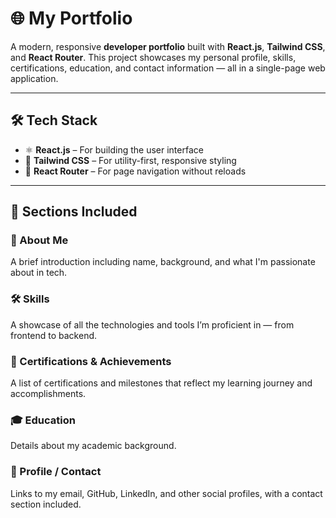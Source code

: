 # 🌐 My Portfolio

A modern, responsive **developer portfolio** built with **React.js**, **Tailwind CSS**, and **React Router**. This project showcases my personal profile, skills, certifications, education, and contact information — all in a single-page web application.

---

## 🛠️ Tech Stack

- ⚛️ **React.js** – For building the user interface
- 💨 **Tailwind CSS** – For utility-first, responsive styling
- 🔁 **React Router** – For page navigation without reloads

---

## 📁 Sections Included

### 👤 About Me
A brief introduction including name, background, and what I'm passionate about in tech.

### 🛠️ Skills
A showcase of all the technologies and tools I’m proficient in — from frontend to backend.

### 📜 Certifications & Achievements
A list of certifications and milestones that reflect my learning journey and accomplishments.

### 🎓 Education
Details about my academic background.

### 🔗 Profile / Contact
Links to my email, GitHub, LinkedIn, and other social profiles, with a contact section included.

